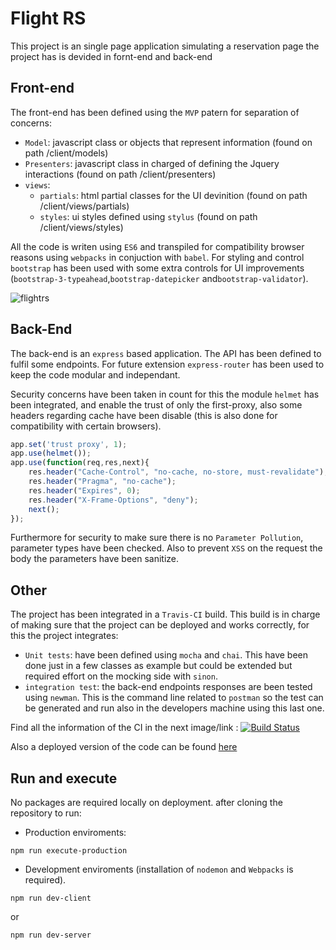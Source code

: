 # Flight RS

This project is an single page application simulating a reservation page the project has is devided in fornt-end and back-end

## Front-end
The front-end has been defined using the ```MVP``` patern for separation of concerns:
- ```Model```: javascript class or objects that represent information (found on path /client/models)
- ```Presenters```: javascript class in charged of defining the Jquery interactions (found on path /client/presenters)
- ```views```: 
    - ```partials```:  html partial classes for the UI devinition (found on path /client/views/partials)
    - ```styles```: ui styles defined using ```stylus``` (found on path /client/views/styles)

All the code is writen using ```ES6``` and transpiled for compatibility browser reasons using ```webpacks``` in conjuction with  ```babel```. For styling and control ```bootstrap``` has been used with some extra controls for UI improvements (```bootstrap-3-typeahead```,```bootstrap-datepicker``` and```bootstrap-validator```).

![flightrs](https://cloud.githubusercontent.com/assets/3071208/17628214/a02b22a6-60b4-11e6-93f3-1eb239b92917.png)

## Back-End
The back-end is an ```express``` based application. The API has been defined to fulfil some endpoints. For future extension ```express-router``` has been used to keep the code modular and independant.

Security concerns have been taken in count for this the module ```helmet``` has been integrated, and enable the trust of only the first-proxy, also some headers regarding cache have been disable (this is also done for compatibility with certain browsers).
```js
app.set('trust proxy', 1);  
app.use(helmet());
app.use(function(req,res,next){
    res.header("Cache-Control", "no-cache, no-store, must-revalidate");
    res.header("Pragma", "no-cache");
    res.header("Expires", 0);
    res.header("X-Frame-Options", "deny");
    next();
});
```
Furthermore for security to make sure there is no ```Parameter Pollution```, parameter types have been checked. Also to prevent ```XSS``` on the request the body the parameters have been sanitize.

## Other

The project has been integrated in a ```Travis-CI``` build. This build is in charge of making sure that the project can be deployed and works correctly, for this the project integrates:
- ```Unit tests```: have been defined using ```mocha``` and ```chai```. This have been done just in a few classes as example but could be extended but required effort on the mocking side with ```sinon```.
- ```integration test```: the back-end endpoints responses are been tested using ```newman```. This is the command line related to ```postman``` so the test can be generated and run also in the developers machine using this last one.

Find all the information of the CI in the next image/link : [![Build Status](https://travis-ci.org/kanekotic/flightRS.svg?branch=develop)](https://travis-ci.org/kanekotic/flightRS)

Also a deployed version of the code can be found [here](http://104.236.246.180/)

## Run and execute

No packages are required locally on deployment. after cloning the repository to run:
- Production enviroments:
```
npm run execute-production

```
- Development enviroments (installation of ```nodemon``` and ```Webpacks``` is required).
```
npm run dev-client
```
or
```
npm run dev-server
```
